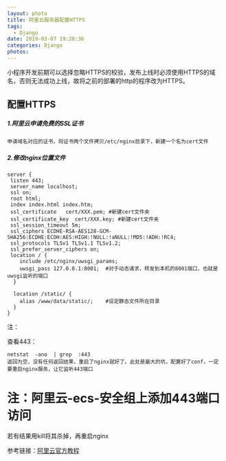```yaml
---
layout: photo
title: 阿里云服务器配置HTTPS
tags:
  - Django
date: 2019-03-07 19:28:36
categories: Django
photos:
---
```

小程序开发前期可以选择忽略HTTPS的校验，发布上线时必须使用HTTPS的域名，否则无法成功上线，故将之前的部署的http的程序改为HTTPS。
<!--more-->
## 配置HTTPS ##

##### 1.阿里云申请免费的SSL证书 #####
	申请域名对应的证书，将证书两个文件拷贝/etc/nginx目录下，新建一个名为cert文件
##### 2.修改nginx位置文件 #####
	server {
	 listen 443;
	 server_name localhost;
	 ssl on;
	 root html;
	 index index.html index.htm;
	 ssl_certificate   cert/XXX.pem; #新建cert文件夹
	 ssl_certificate_key  cert/XXX.key; #新建cert文件夹
	 ssl_session_timeout 5m;
	 ssl_ciphers ECDHE-RSA-AES128-GCM-SHA256:ECDHE:ECDH:AES:HIGH:!NULL:!aNULL:!MD5:!ADH:!RC4;
	 ssl_protocols TLSv1 TLSv1.1 TLSv1.2;
	 ssl_prefer_server_ciphers on;
	 location / {
	    include /etc/nginx/uwsgi_params;
	    uwsgi_pass 127.0.0.1:8001;  #对于动态请求，转发到本机的8001端口，也就是uwsgi监听的端口
	  }
	
	  location /static/ {
	    alias /www/data/static/;    #设定静态文件所在目录
	  }
	}	

注：

查看443：

	netstat  -ano  | grep  :443
	返回为空，没有任何返回结果，重启了nginx就好了。此处是最大的坑，配置好了conf，一定要重启nginx服务，让它监听443端口
# 注：阿里云-ecs-安全组上添加443端口访问 #
若有结果用kill将其杀掉，再重启nginx

参考链接：[阿里云官方教程](https://help.aliyun.com/knowledge_detail/95491.html?spm=5176.2020520154.cas.29.549c56a7ayzM1I)
